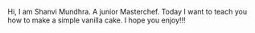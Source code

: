 Hi, I am Shanvi Mundhra. A junior Masterchef. Today I want to teach you how to make a simple vanilla cake. I hope you enjoy!!!